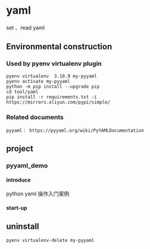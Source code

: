 # yaml

set 、read yaml

## Environmental construction

### Used by pyenv virtualenv plugin

    pyenv virtualenv  3.10.9 my-pyyaml
    pyenv activate my-pyyaml
    python -m pip install --upgrade pip
    cd tool/yaml
    pip install -r requirements.txt -i https://mirrors.aliyun.com/pypi/simple/

### Related documents

    pyyaml： https://pyyaml.org/wiki/PyYAMLDocumentation

## project

### pyyaml_demo

#### introduce

python yaml 操作入门案例

#### start-up

## uninstall

    pyenv virtualenv-delete my-pyyaml
    